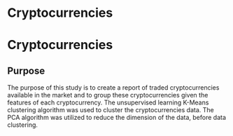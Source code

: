 # Cryptocurrencies

# Cryptocurrencies

## Purpose 
   The purpose of this study is to create a report of traded cryptocurrencies available in the market and to group these cryptocurrencies given the features of each cryptocurrency. The unsupervised learning K-Means clustering algorithm was used to cluster the cryptocurrencies data. The PCA algorithm was utilized to  reduce the dimension of the data, before data clustering. 
